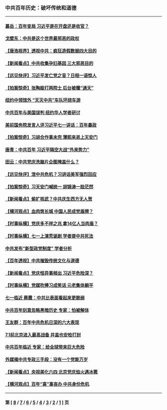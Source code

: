 ### 中共百年历史：破坏传统和道德
---
#### [慕岳：百年变局 习近平是在开盘还是收官？](../../pages/nf1176114/n13206516.md?09040430) 
#### [戈壁东：中共是这个世界最邪恶的政权](../../pages/nf1176114/n13085641.md?09040430) 
#### [【唐浩视界】透视中共：疯狂造假数据四大目的](../../pages/nf1176114/n13080590.md?09040430) 
#### [【新闻看点】中共收集孕妇基因 三大邪恶目的](../../pages/nf1176114/n13077182.md?09040430) 
#### [【远见快评】习近平发亡党之音？日相一语惊人](../../pages/nf1176114/n13074809.md?09040430) 
#### [【拍案惊奇】张陶殴打两院士 后台被曝“通天”](../../pages/nf1176114/n13070496.md?09040430) 
#### [纽约中领馆外 “天灭中共”车队环绕车游](../../pages/nf1176114/n13070693.md?09040430) 
#### [中共百年与美国误判 纽约华人学者研讨](../../pages/nf1176114/n13067969.md?09040430) 
#### [美前国务院发言人评习近平七一讲话：百年暴政](../../pages/nf1176114/n13066986.md?09040430) 
#### [【拍案惊奇】习胡合作事未完 薄熙来弟上天安门](../../pages/nf1176114/n13065867.md?09040430) 
#### [唐青：中共百年 习近平隔空大战“外来势力”](../../pages/nf1176114/n13065976.md?09040430) 
#### [田云：中共党庆洗脑片企图掩盖什么？](../../pages/nf1176114/n13064395.md?09040430) 
#### [【远见快评】泄中共危机？习讲话美军强烈回应](../../pages/nf1176114/n13064269.md?09040430) 
#### [【拍案惊奇】习天安门喊统一 胡锦涛一脸茫然](../../pages/nf1176114/n13063233.md?09040430) 
#### [【新闻看点】偷扩核武？中共庆生西方无人贺](../../pages/nf1176114/n13061263.md?09040430) 
#### [【横河观点】血肉筑长城 中国人民成党盾牌？](../../pages/nf1176114/n13061779.md?09040430) 
#### [【时事纵横】党庆多不祥之兆 拿14亿人当肉盾？](../../pages/nf1176114/n13061709.md?09040430) 
#### [【时事纵横】七一上演荒诞剧 学者提中共死法](../../pages/nf1176114/n13058990.md?09040430) 
#### [中共发布“新型政党制度” 学者分析](../../pages/nf1176114/n13056354.md?09040430) 
#### [【百年透视】中共摧毁传统文化与道德](../../pages/nf1176114/n13057253.md?09040430) 
#### [【新闻看点】党庆怪异事频出 习近平危险深？](../../pages/nf1176114/n13056781.md?09040430) 
#### [【时事纵横】党媒吹捧习成笑话 元老集体躺平](../../pages/nf1176114/n13056792.md?09040430) 
#### [七一临近 蔡霞：中共比表面看起来更脆弱](../../pages/nf1176114/n13056418.md?09040430) 
#### [中共百年刻意忽略黑暗历史 专家：怕被解体](../../pages/nf1176114/n13056056.md?09040430) 
#### [王友群：百年中共危机日深的六大表现](../../pages/nf1176114/n13054263.md?09040430) 
#### [7.1前北京进入最高战备 井盖也安检打封](../../pages/nf1176114/n13053641.md?09040430) 
#### [中共百年临近 专家：给全球带来巨大危险](../../pages/nf1176114/n13053663.md?09040430) 
#### [外媒揭中共专政三手段：没有一个党能万岁](../../pages/nf1176114/n13049352.md?09040430) 
#### [【新闻看点】央视美化六四 北京党庆焰火遇冰雹](../../pages/nf1176114/n13048310.md?09040430) 
#### [【横河观点】百年“喜”事丧办 中共身份危机](../../pages/nf1176114/n13049869.md?09040430) 

---
#### 第 [ [8](./8.md?09040430) / [7](./7.md?09040430) / [6](./6.md?09040430) / [5](./5.md?09040430) / [4](./4.md?09040430) / [3](./3.md?09040430) / [2](./2.md?09040430) / [1](./1.md?09040430) ] 页
